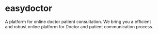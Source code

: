 # easydoctor
A platform for online doctor patient consultation.
We bring you a efficient and robust online platform for Doctor and patient communication process.
